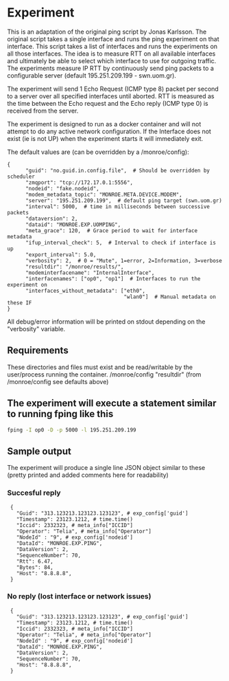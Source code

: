 
# Experiment
This is an adaptation of the original ping script by Jonas Karlsson. The original
script takes a single interface and runs the ping experiment on that interface.
This script takes a list of interfaces and runs the experiments on all those
interfaces. The idea is to measure RTT on all available interfaces and ultimately
be able to select which interface to use for outgoing traffic.
The experiments measure IP RTT by continuously send ping
packets to a configurable server (default 195.251.209.199 - swn.uom.gr).

The experiment will send 1 Echo Request (ICMP type 8) packet per second to a
server over all specified interfaces until aborted.
RTT is measured as the time between the Echo request and the Echo reply
(ICMP type 0) is received from the server.

The experiment is designed to run as a docker container and will not attempt to
do any active network configuration.
If the Interface does not exist (ie is not UP) when the experiment starts it
will immediately exit.

The default values are (can be overridden by a /monroe/config):
```
{
      "guid": "no.guid.in.config.file",  # Should be overridden by scheduler
      "zmqport": "tcp://172.17.0.1:5556",
      "nodeid": "fake.nodeid",
      "modem_metadata_topic": "MONROE.META.DEVICE.MODEM",
      "server": "195.251.209.199",  # default ping target (swn.uom.gr)
      "interval": 5000,  # time in milliseconds between successive packets
      "dataversion": 2,
      "dataid": "MONROE.EXP.UOMPING",
      "meta_grace": 120,  # Grace period to wait for interface metadata
      "ifup_interval_check": 5,  # Interval to check if interface is up
      "export_interval": 5.0,
      "verbosity": 2,  # 0 = "Mute", 1=error, 2=Information, 3=verbose
      "resultdir": "/monroe/results/",
      "modeminterfacename": "InternalInterface",
      "interfacenames": ["op0", "op1"]  # Interfaces to run the experiment on
      "interfaces_without_metadata": ["eth0",
                                      "wlan0"]  # Manual metadata on these IF
}
```
All debug/error information will be printed on stdout
depending on the "verbosity" variable.

## Requirements

These directories and files must exist and be read/writable by the user/process
running the container.
/monroe/config
"resultdir" (from /monroe/config see defaults above)    


## The experiment will execute a statement similar to running fping like this
```bash
fping -I op0 -D -p 5000 -l 195.251.209.199
```

## Sample output
The experiment will produce a single line JSON object similar to these (pretty printed and added comments here for readability)
### Succesful reply
```
 {
   "Guid": "313.123213.123123.123123", # exp_config['guid']
   "Timestamp": 23123.1212, # time.time()
   "Iccid": 2332323, # meta_info["ICCID"]
   "Operator": "Telia", # meta_info["Operator"]
   "NodeId" : "9", # exp_config['nodeid']
   "DataId": "MONROE.EXP.PING",
   "DataVersion": 2,
   "SequenceNumber": 70,
   "Rtt": 6.47,
   "Bytes": 84,
   "Host": "8.8.8.8",
 }
```
### No reply (lost interface or network issues)
```
 {
   "Guid": "313.123213.123123.123123", # exp_config['guid']
   "Timestamp": 23123.1212, # time.time()
   "Iccid": 2332323, # meta_info["ICCID"]
   "Operator": "Telia", # meta_info["Operator"]
   "NodeId" : "9", # exp_config['nodeid']
   "DataId": "MONROE.EXP.PING",
   "DataVersion": 2,
   "SequenceNumber": 70,
   "Host": "8.8.8.8",
 }
```
